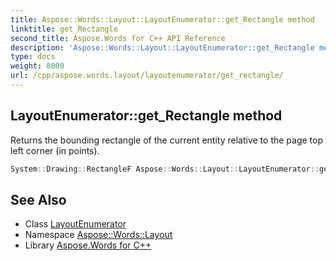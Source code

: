 ```yaml
---
title: Aspose::Words::Layout::LayoutEnumerator::get_Rectangle method
linktitle: get_Rectangle
second_title: Aspose.Words for C++ API Reference
description: 'Aspose::Words::Layout::LayoutEnumerator::get_Rectangle method. Returns the bounding rectangle of the current entity relative to the page top left corner (in points) in C++.'
type: docs
weight: 8000
url: /cpp/aspose.words.layout/layoutenumerator/get_rectangle/
---
```

## LayoutEnumerator::get_Rectangle method


Returns the bounding rectangle of the current entity relative to the page top left corner (in points).

```cpp
System::Drawing::RectangleF Aspose::Words::Layout::LayoutEnumerator::get_Rectangle()
```

## See Also

* Class [LayoutEnumerator](../)
* Namespace [Aspose::Words::Layout](../../)
* Library [Aspose.Words for C++](../../../)
